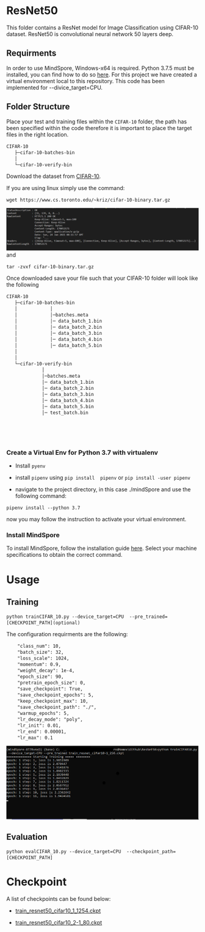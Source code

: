 # ResNet50

This folder contains a ResNet model for Image Classification using CIFAR-10 dataset. ResNet50 is convolutional neural network 50 layers deep.



## Requirments

In order to use MindSpore, Windows-x64 is required. Python 3.7.5 must be installed, you can find how to do so [here](https://www.python.org/downloads/release/python-375/). 
For this project we have created a virtual environment local to this repository. This code has been implemented for --divice_target=CPU.


## Folder Structure

Place your test and training files within the `CIFAR-10` folder, the path has been specified within the code therefore it is important to place the target files in the right location.

```
CIFAR-10
   ├─cifar-10-batches-bin
   │
   └─cifar-10-verify-bin

```
Download the dataset from [CIFAR-10](http://www.cs.toronto.edu/~kriz/cifar.html). 

If you are using linux  simply use the command:

```
wget https://www.cs.toronto.edu/~kriz/cifar-10-binary.tar.gz
```
![command](./mindSpore/img/unzip.png)
and 


```
tar -zvxf cifar-10-binary.tar.gz
```

Once downloaded save your file such that your CIFAR-10 folder will look like the following


```
CIFAR-10
   ├─cifar-10-batches-bin
   │            │  
   │            │─batches.meta
   │            │─ data_batch_1.bin
   │            │─ data_batch_2.bin
   │            │─ data_batch_3.bin
   │            │─ data_batch_4.bin
   │            │─ data_batch_5.bin
   │
   │
   └─cifar-10-verify-bin
             │  
             │─batches.meta
             │─ data_batch_1.bin
             │─ data_batch_2.bin
             │─ data_batch_3.bin
             │─ data_batch_4.bin
             │─ data_batch_5.bin
             │─ test_batch.bin
             
    
   
   
```
### Create a Virtual Env for Python 3.7 with virtualenv

- Install `pyenv`

- install  `pipenv` using `pip install  pipenv` or `pip install -user pipenv`
- navigate to the project directory, in this case ./mindSpore and use the following command:

```
pipenv install --python 3.7
```

now you may follow the instruction to activate your virtual environment. 

### Install MindSpore

To install MindSpore, follow the installation guide [here](https://www.mindspore.cn/install/en). Select your machine specifications to obtain the correct command. 
 
 # Usage

 ## Training
 
 
 ```
 python trainCIFAR_10.py --device_target=CPU  --pre_trained=[CHECKPOINT_PATH](optional)
 ```
 The configuration requirments are the following:
 ```
     "class_num": 10,
     "batch_size": 32,
     "loss_scale": 1024,
     "momentum": 0.9,
     "weight_decay": 1e-4,
     "epoch_size": 90,
     "pretrain_epoch_size": 0,
     "save_checkpoint": True,
     "save_checkpoint_epochs": 5,
     "keep_checkpoint_max": 10,
     "save_checkpoint_path": "./",
     "warmup_epochs": 5,
     "lr_decay_mode": "poly",
     "lr_init": 0.01,
     "lr_end": 0.00001,
     "lr_max": 0.1
 
 ```
 
 ![training your model](./img/image.png)

 ## Evaluation


 ```
 python evalCIFAR_10.py --device_target=CPU  --checkpoint_path=[CHECKPOINT_PATH]
 ```
 
 # Checkpoint
 
 A list of checkpoints can be found below:
 
 
 - [train_resnet50_cifar10_1_1254.ckpt](https://www.dropbox.com/s/r9uslw1qsxyz3na/train_resnet_cifar10-2_1254.ckpt?dl=0)
  
 - [train_resnet50_cifar10_2-1_80.ckpt](https://www.dropbox.com/s/w82pnvzwafehmra/train_resnet_cifar10_2-1_80.ckpt?dl=0)
